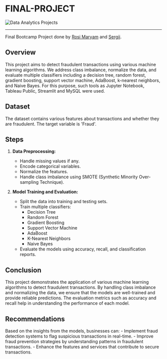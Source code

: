 # FINAL-PROJECT

![Data Analytics Projects](https://financialcrimeacademy.org/wp-content/uploads/2022/05/1-46.jpg)

---
Final Bootcamp Project done by [Rosi Maryam](https://github.com/rmaryam42) and  [Sergii](s.lebed@yahoo.com).

## Overview

This project aims to detect fraudulent transactions using various machine learning algorithms. We address class imbalance, normalize the data, and evaluate multiple classifiers including a decision tree, random forest, gradient boosting, support vector machine, AdaBoost, k-nearest neighbors, and Naive Bayes. For this purpose, such tools as Jupyter Notebook, Tableau Public, Streamlit and MySQL were used.


## Dataset

The dataset contains various features about transactions and whether they are fraudulent. The target variable is 'Fraud'.

## Steps

1. **Data Preprocessing:**
    - Handle missing values if any.
    - Encode categorical variables.
    - Normalize the features.
    - Handle class imbalance using SMOTE (Synthetic Minority Over-sampling Technique).

2. **Model Training and Evaluation:**
    - Split the data into training and testing sets.
    - Train multiple classifiers:
        - Decision Tree
        - Random Forest
        - Gradient Boosting
        - Support Vector Machine
        - AdaBoost
        - K-Nearest Neighbors
        - Naive Bayes
    - Evaluate the models using accuracy, recall, and classification reports.
  
## Conclusion
This project demonstrates the application of various machine learning algorithms to detect fraudulent transactions. By handling class imbalance and normalizing the data, we ensure that the models are well-trained and provide reliable predictions. The evaluation metrics such as accuracy and recall help in understanding the performance of each model.

## Recommendations
Based on the insights from the models, businesses can:
    - Implement fraud detection systems to flag suspicious transactions in real-time.
    - Improve fraud prevention strategies by understanding patterns in fraudulent transactions.
    - Enhance the features and services that contribute to secure transactions.


